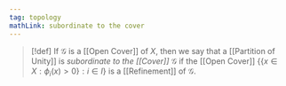 ```yaml
---
tag: topology
mathLink: subordinate to the cover
---
```

>[!def]
>If $\mathcal{G}$ is a [[Open Cover]] of $X$, then we say that a [[Partition of Unity]] is *subordinate to the [[Cover]]* $\mathcal{G}$ if the [[Open Cover]] $\{\{x\in X:\phi_{i}(x)>0\}:i\in I\}$ is a [[Refinement]] of $\mathcal{G}$.

